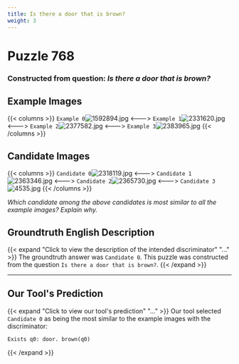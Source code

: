 ```yaml
---
title: Is there a door that is brown?
weight: 3
---
```


# Puzzle 768
### Constructed from question: _Is there a door that is brown?_


## Example Images
{{< columns >}}
`Example 0`![1592894.jpg](/gqa_images/1592894.jpg)
<--->
`Example 1`![2331620.jpg](/gqa_images/2331620.jpg)
<--->
`Example 2`![2377582.jpg](/gqa_images/2377582.jpg)
<--->
`Example 3`![2383965.jpg](/gqa_images/2383965.jpg)
{{< /columns >}}

## Candidate Images
{{< columns >}}
`Candidate 0`![2318119.jpg](/gqa_images/2318119.jpg)
<--->
`Candidate 1`![2363346.jpg](/gqa_images/2363346.jpg)
<--->
`Candidate 2`![2365730.jpg](/gqa_images/2365730.jpg)
<--->
`Candidate 3`![4535.jpg](/gqa_images/4535.jpg)
{{< /columns >}}

*Which candidate among the above candidates is most similar to all the example images? Explain why.*

## Groundtruth English Description

{{< expand "Click to view the description of the intended discriminator" "..." >}}
The groundtruth answer was `Candidate 0`. This puzzle was constructed from the question `Is there a door that is brown?`.
{{< /expand >}}

---

## Our Tool's Prediction

{{< expand "Click to view our tool's prediction" "..." >}}
Our tool selected `Candidate 0` as being the most similar to the example images with the discriminator:
```plaintext
Exists q0: door. brown(q0)
```
{{< /expand >}}
